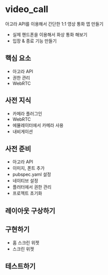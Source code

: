 # video_call
아고라 API를 이용해서 간단한 1:1 영상 통화 앱 만들기
- 실제 핸드폰을 이용해서 화상 통화 해보기
- 입장 & 종료 기능 만들기 

## 핵심 요소

- 아고라 API
- 권한 관리
- WebRTC

## 사전 지식

- 카메라 플러그인
- WebRTC
- 에뮬레이터에서 카메라 사용
- 내비게이션

## 사전 준비

- 아고라 API
- 이미지, 폰트 추가
- pubspec.yaml 설정
- 네이티브 설정
- 플러터에서 권한 관리
- 프로젝트 초기화

## 레이아웃 구상하기

## 구현하기

- 홈 스크린 위젯
- 스크린 위젯

## 테스트하기